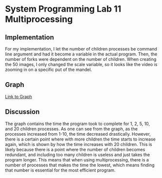 # System Programming Lab 11 Multiprocessing

## Implementation 

For my implementation, I let the number of children processes be command line argument and had it become a variable in the actual program. Then, the number of forks were dependent on the number of children. When creating the 50 images, I only changed the scale variable, so it looks like the video is zooming in on a specific put of the mandel. 

## Graph

[Link to Graph](https://github.com/MSOE-CPE2600/multiprocessing-turney-mahneric53394/blob/labWeek11dev/graph.png)

## Discussion

The graph contains the time the program took to complete for 1, 2, 5, 10, and 20 children processes. As one can see from the graph, as the processes increased from 1-10, the time decreased drastically. However, there is a certain point where with more children the time starts to increase again, which is shown by how the time increases with 20 children. This is likely because there is a point where the number of children becomes redundant, and including too many children is useless and just takes the program longer. This means that when using multiprocessing, there is a number of processes that makes the time the lowest, which means finding that number is essential for the most efficient program.


